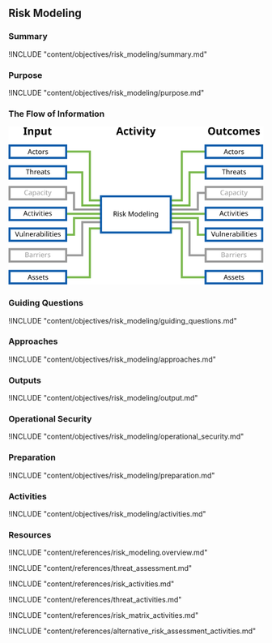 ## Risk Modeling

### Summary
!INCLUDE "content/objectives/risk_modeling/summary.md"

### Purpose
!INCLUDE "content/objectives/risk_modeling/purpose.md"

### The Flow of Information
![Risk Modeling Information Flow](content/images/info_flows/risk_modeling.svg)

### Guiding Questions
!INCLUDE "content/objectives/risk_modeling/guiding_questions.md"

### Approaches
!INCLUDE "content/objectives/risk_modeling/approaches.md"

### Outputs
!INCLUDE "content/objectives/risk_modeling/output.md"

### Operational Security
!INCLUDE "content/objectives/risk_modeling/operational_security.md"

### Preparation
!INCLUDE "content/objectives/risk_modeling/preparation.md"

### Activities
!INCLUDE "content/objectives/risk_modeling/activities.md"

### Resources
<div class="greybox">

!INCLUDE "content/references/risk_modeling.overview.md"

!INCLUDE "content/references/threat_assessment.md"

!INCLUDE "content/references/risk_activities.md"

!INCLUDE "content/references/threat_activities.md"

!INCLUDE "content/references/risk_matrix_activities.md"

!INCLUDE "content/references/alternative_risk_assessment_activities.md"

</div>

